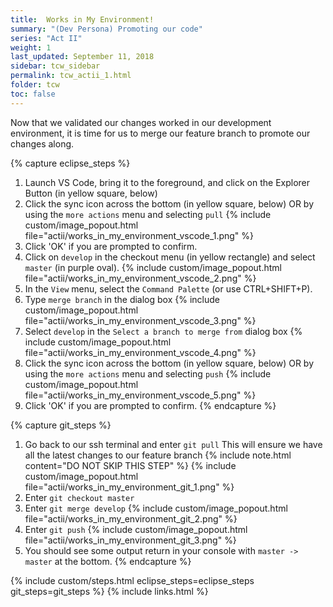 ```yaml
---
title:  Works in My Environment!
summary: "(Dev Persona) Promoting our code"
series: "Act II"
weight: 1
last_updated: September 11, 2018
sidebar: tcw_sidebar
permalink: tcw_actii_1.html
folder: tcw
toc: false
---
```


Now that we validated our changes worked in our development environment, it is time for us to merge our feature branch to promote our changes along.

{% capture eclipse_steps %}
1. Launch VS Code, bring it to the foreground, and click on the Explorer Button (in yellow square, below)
2. Click the sync icon across the bottom (in yellow square, below) OR by using the `more actions` menu and selecting `pull`
   {% include custom/image_popout.html file="actii/works_in_my_environment_vscode_1.png" %}
3. Click 'OK' if you are prompted to confirm.
4. Click on `develop` in the checkout menu (in yellow rectangle) and select `master` (in purple oval).
   {% include custom/image_popout.html file="actii/works_in_my_environment_vscode_2.png" %}
6. In the `View` menu, select the `Command Palette` (or use CTRL+SHIFT+P).
7. Type `merge branch` in the dialog box
   {% include custom/image_popout.html file="actii/works_in_my_environment_vscode_3.png" %}
8. Select `develop` in the `Select a branch to merge from` dialog box
   {% include custom/image_popout.html file="actii/works_in_my_environment_vscode_4.png" %}
9. Click the sync icon across the bottom (in yellow square, below) OR by using the `more actions` menu and selecting `push`
   {% include custom/image_popout.html file="actii/works_in_my_environment_vscode_5.png" %}
3. Click 'OK' if you are prompted to confirm.
{% endcapture %}

{% capture git_steps %}
1. Go back to our ssh terminal and enter `git pull` This will ensure we have all the latest changes to our feature branch
   {% include note.html content="DO NOT SKIP THIS STEP" %}
   {% include custom/image_popout.html file="actii/works_in_my_environment_git_1.png" %}
3. Enter `git checkout master`
4. Enter `git merge develop`
   {% include custom/image_popout.html file="actii/works_in_my_environment_git_2.png" %}
5. Enter `git push`
   {% include custom/image_popout.html file="actii/works_in_my_environment_git_3.png" %}
7. You should see some output return in your console with `master -> master` at the bottom.
{% endcapture %}

{% include custom/steps.html eclipse_steps=eclipse_steps git_steps=git_steps %}
{% include links.html %}